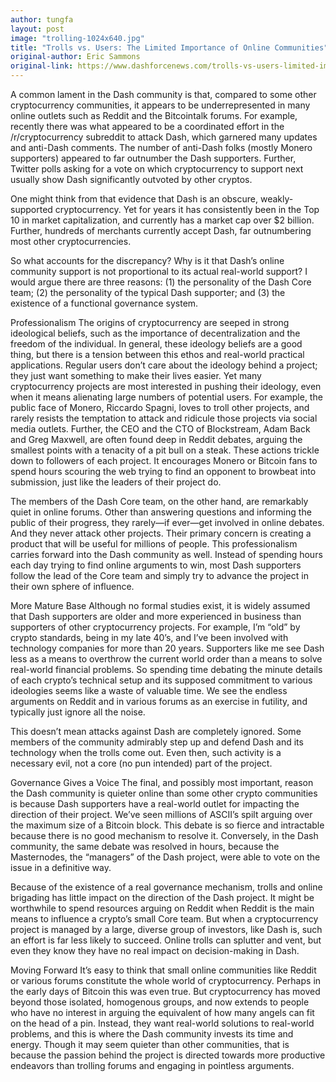 ```yaml
---
author: tungfa
layout: post
image: "trolling-1024x640.jpg"
title: "Trolls vs. Users: The Limited Importance of Online Communities"
original-author: Eric Sammons 
original-link: https://www.dashforcenews.com/trolls-vs-users-limited-importance-online-communities/
---
```


A common lament in the Dash community is that, compared to some other cryptocurrency communities, it appears to be underrepresented in many online outlets such as Reddit and the Bitcointalk forums. For example, recently there was what appeared to be a coordinated effort in the /r/cryptocurrency subreddit to attack Dash, which garnered many updates and anti-Dash comments. The number of anti-Dash folks (mostly Monero supporters) appeared to far outnumber the Dash supporters. Further, Twitter polls asking for a vote on which cryptocurrency to support next usually show Dash significantly outvoted by other cryptos.

One might think from that evidence that Dash is an obscure, weakly-supported cryptocurrency. Yet for years it has consistently been in the Top 10 in market capitalization, and currently has a market cap over $2 billion. Further, hundreds of merchants currently accept Dash, far outnumbering most other cryptocurrencies.

So what accounts for the discrepancy? Why is it that Dash’s online community support is not proportional to its actual real-world support? I would argue there are three reasons: (1) the personality of the Dash Core team; (2) the personality of the typical Dash supporter; and (3) the existence of a functional governance system.

Professionalism
The origins of cryptocurrency are seeped in strong ideological beliefs, such as the importance of decentralization and the freedom of the individual. In general, these ideology beliefs are a good thing, but there is a tension between this ethos and real-world practical applications. Regular users don’t care about the ideology behind a project; they just want something to make their lives easier. Yet many cryptocurrency projects are most interested in pushing their ideology, even when it means alienating large numbers of potential users. For example, the public face of Monero, Riccardo Spagni, loves to troll other projects, and rarely resists the temptation to attack and ridicule those projects via social media outlets. Further, the CEO and the CTO of Blockstream, Adam Back and Greg Maxwell, are often found deep in Reddit debates, arguing the smallest points with a tenacity of a pit bull on a steak. These actions trickle down to followers of each project. It encourages Monero or Bitcoin fans to spend hours scouring the web trying to find an opponent to browbeat into submission, just like the leaders of their project do.

The members of the Dash Core team, on the other hand, are remarkably quiet in online forums. Other than answering questions and informing the public of their progress, they rarely—if ever—get involved in online debates. And they never attack other projects. Their primary concern is creating a product that will be useful for millions of people. This professionalism carries forward into the Dash community as well. Instead of spending hours each day trying to find online arguments to win, most Dash supporters follow the lead of the Core team and simply try to advance the project in their own sphere of influence.

More Mature Base
Although no formal studies exist, it is widely assumed that Dash supporters are older and more experienced in business than supporters of other cryptocurrency projects. For example, I’m “old” by crypto standards, being in my late 40’s, and I’ve been involved with technology companies for more than 20 years. Supporters like me see Dash less as a means to overthrow the current world order than a means to solve real-world financial problems. So spending time debating the minute details of each crypto’s technical setup and its supposed commitment to various ideologies seems like a waste of valuable time. We see the endless arguments on Reddit and in various forums as an exercise in futility, and typically just ignore all the noise.

This doesn’t mean attacks against Dash are completely ignored. Some members of the community admirably step up and defend Dash and its technology when the trolls come out. Even then, such activity is a necessary evil, not a core (no pun intended) part of the project.

Governance Gives a Voice
The final, and possibly most important, reason the Dash community is quieter online than some other crypto communities is because Dash supporters have a real-world outlet for impacting the direction of their project. We’ve seen millions of ASCII’s spilt arguing over the maximum size of a Bitcoin block. This debate is so fierce and intractable because there is no good mechanism to resolve it. Conversely, in the Dash community, the same debate was resolved in hours, because the Masternodes, the “managers” of the Dash project, were able to vote on the issue in a definitive way.

Because of the existence of a real governance mechanism, trolls and online brigading has little impact on the direction of the Dash project. It might be worthwhile to spend resources arguing on Reddit when Reddit is the main means to influence a crypto’s small Core team. But when a cryptocurrency project is managed by a large, diverse group of investors, like Dash is, such an effort is far less likely to succeed. Online trolls can splutter and vent, but even they know they have no real impact on decision-making in Dash.

Moving Forward
It’s easy to think that small online communities like Reddit or various forums constitute the whole world of cryptocurrency. Perhaps in the early days of Bitcoin this was even true. But cryptocurrency has moved beyond those isolated, homogenous groups, and now extends to people who have no interest in arguing the equivalent of how many angels can fit on the head of a pin. Instead, they want real-world solutions to real-world problems, and this is where the Dash community invests its time and energy. Though it may seem quieter than other communities, that is because the passion behind the project is directed towards more productive endeavors than trolling forums and engaging in pointless arguments.
